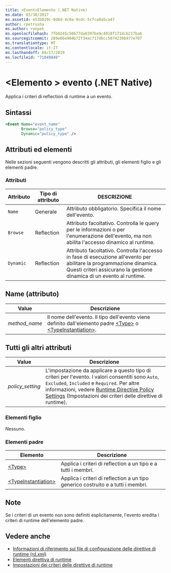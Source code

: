 ```yaml
---
title: <Event>Elemento (.NET Native)
ms.date: 03/30/2017
ms.assetid: e53b029c-9d6d-4c0a-9cdc-5cfca8a5ca47
author: rpetrusha
ms.author: ronpet
ms.openlocfilehash: 7fb0245c50677da0397ba9c4918f171dcb217ba6
ms.sourcegitcommit: 289e06e904b72f34ac717dbcc5074239b977e707
ms.translationtype: MT
ms.contentlocale: it-IT
ms.lasthandoff: 09/17/2019
ms.locfileid: "71049840"
---
```

# <a name="event-element-net-native"></a>\<Elemento > evento (.NET Native)
Applica i criteri di reflection di runtime a un evento.  
  
## <a name="syntax"></a>Sintassi  
  
```xml  
<Event Name="event_name"   
       Browse="policy_type"   
       Dynamic="policy_type" />  
```  
  
## <a name="attributes-and-elements"></a>Attributi ed elementi  
 Nelle sezioni seguenti vengono descritti gli attributi, gli elementi figlio e gli elementi padre.  
  
### <a name="attributes"></a>Attributi  
  
|Attributo|Tipo di attributo|DESCRIZIONE|  
|---------------|--------------------|-----------------|  
|`Name`|Generale|Attributo obbligatorio. Specifica il nome dell'evento.|  
|`Browse`|Reflection|Attributo facoltativo. Controlla le query per le informazioni o per l'enumerazione dell'evento, ma non abilita l'accesso dinamico al runtime.|  
|`Dynamic`|Reflection|Attributo facoltativo. Controlla l'accesso in fase di esecuzione all'evento per abilitare la programmazione dinamica. Questi criteri assicurano la gestione dinamica di un evento al runtime.|  
  
## <a name="name-attribute"></a>Name (attributo)  
  
|Value|Descrizione|  
|-----------|-----------------|  
|*method_name*|Il nome dell'evento. Il tipo dell'evento viene definito dall'elemento padre [\<Type>](type-element-net-native.md) o [\<TypeInstantiation>](typeinstantiation-element-net-native.md).|  
  
## <a name="all-other-attributes"></a>Tutti gli altri attributi  
  
|Value|Descrizione|  
|-----------|-----------------|  
|*policy_setting*|L'impostazione da applicare a questo tipo di criteri per l'evento. I valori consentiti sono `Auto`, `Excluded`, `Included` e `Required`. Per altre informazioni, vedere [Runtime Directive Policy Settings](runtime-directive-policy-settings.md) (Impostazioni dei criteri delle direttive di runtime).|  
  
### <a name="child-elements"></a>Elementi figlio  
 Nessuno.  
  
### <a name="parent-elements"></a>Elementi padre  
  
|Elemento|Descrizione|  
|-------------|-----------------|  
|[\<Type>](type-element-net-native.md)|Applica i criteri di reflection a un tipo e a tutti i membri.|  
|[\<TypeInstantiation>](typeinstantiation-element-net-native.md)|Applica i criteri di reflection a un tipo generico costruito e a tutti i membri.|  
  
## <a name="remarks"></a>Note  
 Se i criteri di un evento non sono definiti esplicitamente, l'evento eredita i criteri di runtime dell'elemento padre.  
  
## <a name="see-also"></a>Vedere anche

- [Informazioni di riferimento sul file di configurazione delle direttive di runtime (rd.xml)](runtime-directives-rd-xml-configuration-file-reference.md)
- [Elementi direttiva di runtime](runtime-directive-elements.md)
- [Impostazioni dei criteri delle direttive di runtime](runtime-directive-policy-settings.md)
